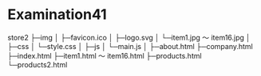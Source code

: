 # Examination41

store2
 ├─img
 │  ├─favicon.ico
 │  ├─logo.svg
 │  └─item1.jpg ～ item16.jpg
 │
 ├─css
 │  └─style.css
 │
 ├─js
 │  └─main.js
 │
 ├─about.html
 ├─company.html
 ├─index.html
 ├─item1.html ～ item16.html
 ├─products.html
 └─products2.html